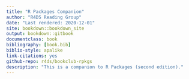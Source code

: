 ```yaml
--- 
title: "R Packages Companion"
author: "R4DS Reading Group"
date: "Last rendered: 2020-12-01"
site: bookdown::bookdown_site
output: bookdown::gitbook
documentclass: book
bibliography: [book.bib]
biblio-style: apalike
link-citations: yes
github-repo: r4ds/bookclub-rpkgs
description: "This is a companion to R Packages (second edition)."
---
```

